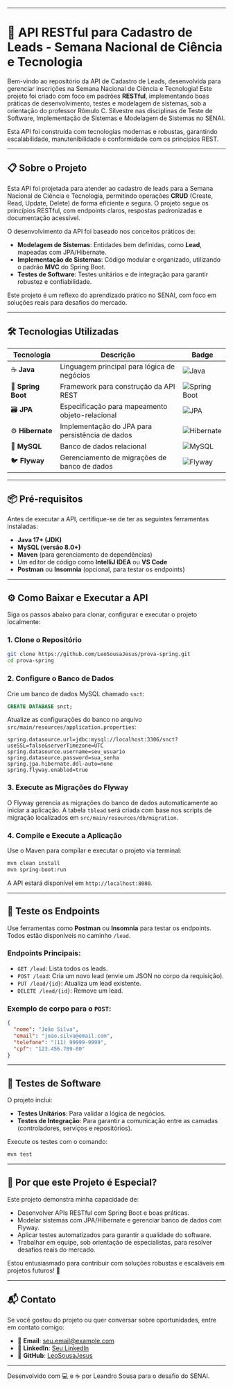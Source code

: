 -----

# 🚀 API RESTful para Cadastro de Leads - Semana Nacional de Ciência e Tecnologia

Bem-vindo ao repositório da API de Cadastro de Leads, desenvolvida para gerenciar inscrições na Semana Nacional de Ciência e Tecnologia\! Este projeto foi criado com foco em padrões **RESTful**, implementando boas práticas de desenvolvimento, testes e modelagem de sistemas, sob a orientação do professor Rômulo C. Silvestre nas disciplinas de Teste de Software, Implementação de Sistemas e Modelagem de Sistemas no SENAI.

Esta API foi construída com tecnologias modernas e robustas, garantindo escalabilidade, manutenibilidade e conformidade com os princípios REST.

-----

## 📋 Sobre o Projeto

Esta API foi projetada para atender ao cadastro de leads para a Semana Nacional de Ciência e Tecnologia, permitindo operações **CRUD** (Create, Read, Update, Delete) de forma eficiente e segura. O projeto segue os princípios RESTful, com endpoints claros, respostas padronizadas e documentação acessível.

O desenvolvimento da API foi baseado nos conceitos práticos de:

  * **Modelagem de Sistemas**: Entidades bem definidas, como **Lead**, mapeadas com JPA/Hibernate.
  * **Implementação de Sistemas**: Código modular e organizado, utilizando o padrão **MVC** do Spring Boot.
  * **Testes de Software**: Testes unitários e de integração para garantir robustez e confiabilidade.

Este projeto é um reflexo do aprendizado prático no SENAI, com foco em soluções reais para desafios do mercado.

-----

## 🛠️ Tecnologias Utilizadas

| Tecnologia | Descrição | Badge |
|------------|-----------|-------|
| ☕ **Java** | Linguagem principal para lógica de negócios | ![Java](https://img.shields.io/badge/Java-ED8B00?style=for-the-badge&logo=openjdk&logoColor=white) |
| 🌱 **Spring Boot** | Framework para construção da API REST | ![Spring Boot](https://img.shields.io/badge/Spring_Boot-6DB33F?style=for-the-badge&logo=spring-boot&logoColor=white) |
| 🗃️ **JPA** | Especificação para mapeamento objeto-relacional | ![JPA](https://img.shields.io/badge/JPA-59666C?style=for-the-badge&logo=databricks&logoColor=white) |
| ⚙️ **Hibernate** | Implementação do JPA para persistência de dados | ![Hibernate](https://img.shields.io/badge/Hibernate-59666C?style=for-the-badge&logo=hibernate&logoColor=white) |
| 🐬 **MySQL** | Banco de dados relacional | ![MySQL](https://img.shields.io/badge/MySQL-4479A1?style=for-the-badge&logo=mysql&logoColor=white) |
| 🐦 **Flyway** | Gerenciamento de migrações de banco de dados | ![Flyway](https://img.shields.io/badge/Flyway-CC0200?style=for-the-badge&logo=flyway&logoColor=white) |

-----

## 📦 Pré-requisitos

Antes de executar a API, certifique-se de ter as seguintes ferramentas instaladas:

  * **Java 17+ (JDK)**
  * **MySQL (versão 8.0+)**
  * **Maven** (para gerenciamento de dependências)
  * Um editor de código como **IntelliJ IDEA** ou **VS Code**
  * **Postman** ou **Insomnia** (opcional, para testar os endpoints)

-----

## ⚙️ Como Baixar e Executar a API

Siga os passos abaixo para clonar, configurar e executar o projeto localmente:

### 1\. Clone o Repositório

```bash
git clone https://github.com/LeoSousaJesus/prova-spring.git
cd prova-spring
```

### 2\. Configure o Banco de Dados

Crie um banco de dados MySQL chamado `snct`:

```sql
CREATE DATABASE snct;
```

Atualize as configurações do banco no arquivo `src/main/resources/application.properties`:

```properties
spring.datasource.url=jdbc:mysql://localhost:3306/snct?useSSL=false&serverTimezone=UTC
spring.datasource.username=seu_usuario
spring.datasource.password=sua_senha
spring.jpa.hibernate.ddl-auto=none
spring.flyway.enabled=true
```

### 3\. Execute as Migrações do Flyway

O Flyway gerencia as migrações do banco de dados automaticamente ao iniciar a aplicação. A tabela `tblead` será criada com base nos scripts de migração localizados em `src/main/resources/db/migration`.

### 4\. Compile e Execute a Aplicação

Use o Maven para compilar e executar o projeto via terminal:

```bash
mvn clean install
mvn spring-boot:run
```

A API estará disponível em `http://localhost:8080`.

-----

## 🧪 Teste os Endpoints

Use ferramentas como **Postman** ou **Insomnia** para testar os endpoints. Todos estão disponíveis no caminho `/lead`.

### Endpoints Principais:

  * `GET /lead`: Lista todos os leads.
  * `POST /lead`: Cria um novo lead (envie um JSON no corpo da requisição).
  * `PUT /lead/{id}`: Atualiza um lead existente.
  * `DELETE /lead/{id}`: Remove um lead.

### Exemplo de corpo para o `POST`:

```json
{
  "nome": "João Silva",
  "email": "joao.silva@email.com",
  "telefone": "(11) 99999-9999",
  "cpf": "123.456.789-00"
}
```

-----

## 🔬 Testes de Software

O projeto inclui:

  * **Testes Unitários**: Para validar a lógica de negócios.
  * **Testes de Integração**: Para garantir a comunicação entre as camadas (controladores, serviços e repositórios).

Execute os testes com o comando:

```bash
mvn test
```

-----

## 🌟 Por que este Projeto é Especial?

Este projeto demonstra minha capacidade de:

  * Desenvolver APIs RESTful com Spring Boot e boas práticas.
  * Modelar sistemas com JPA/Hibernate e gerenciar banco de dados com Flyway.
  * Aplicar testes automatizados para garantir a qualidade do software.
  * Trabalhar em equipe, sob orientação de especialistas, para resolver desafios reais do mercado.

Estou entusiasmado para contribuir com soluções robustas e escaláveis em projetos futuros\! 🚀

-----

## 📬 Contato

Se você gostou do projeto ou quer conversar sobre oportunidades, entre em contato comigo:

  * 📧 **Email**: seu.email@example.com
  * 💼 **LinkedIn**: [Seu LinkedIn](https://www.google.com/search?q=https://www.linkedin.com/in/seulinkedin)
  * 🐙 **GitHub**: [LeoSousaJesus](https://github.com/LeoSousaJesus)

-----

Desenvolvido com 💻 e ☕ por Leandro Sousa para o desafio do SENAI.